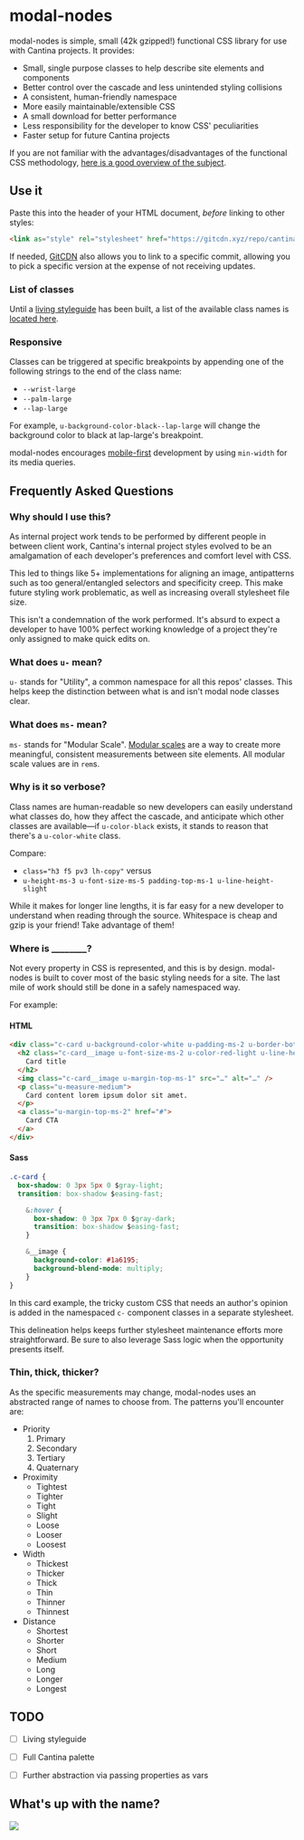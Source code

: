 # modal-nodes

modal-nodes is simple, small (42k gzipped!) functional CSS library for use with Cantina projects. It provides:

- Small, single purpose classes to help describe site elements and components
- Better control over the cascade and less unintended styling collisions
- A consistent, human-friendly namespace
- More easily maintainable/extensible CSS
- A small download for better performance
- Less responsibility for the developer to know CSS' peculiarities
- Faster setup for future Cantina projects

If you are not familiar with the advantages/disadvantages of the functional CSS methodology, [here is a good overview of the subject](https://adamwathan.me/css-utility-classes-and-separation-of-concerns/).


## Use it

Paste this into the header of your HTML document, *before* linking to other styles:

``` html
<link as="style" rel="stylesheet" href="https://gitcdn.xyz/repo/cantinac/modal-nodes/master/dist/main.css" />
```

If needed, [GitCDN](https://github.com/schme16/gitcdn.xyz#how-to-use) also allows you to link to a specific commit, allowing you to pick a specific version at the expense of not receiving updates.

### List of classes
Until a [living styleguide](#todo) has been built, a list of the available class names is [located here](https://github.com/cantinac/modal-nodes/blob/master/class-names.md).

### Responsive

Classes can be triggered at specific breakpoints by appending one of the following strings to the end of the class name:

- `--wrist-large`
- `--palm-large`
- `--lap-large`

For example, `u-background-color-black--lap-large` will change the background color to black at lap-large's breakpoint. 

modal-nodes encourages [mobile-first](https://www.uxmatters.com/mt/archives/2012/03/mobile-first-what-does-it-mean.php) development by using `min-width` for its media queries.


## Frequently Asked Questions

### Why should I use this?

As internal project work tends to be performed by different people in between client work, Cantina's internal project styles evolved to be an amalgamation of each developer's preferences and comfort level with CSS.

This led to things like 5+ implementations for aligning an image, antipatterns such as too general/entangled selectors and specificity creep. This make future styling work problematic, as well as increasing overall stylesheet file size. 

This isn't a condemnation of the work performed. It's absurd to expect a developer to have 100% perfect working knowledge of a project they're only assigned to make quick edits on.


### What does `u-` mean?

`u-` stands for "Utility", a common namespace for all this repos' classes. This helps keep the distinction between what is and isn't modal node classes clear.


### What does `ms-` mean?

`ms-` stands for "Modular Scale". [Modular scales](https://alistapart.com/article/more-meaningful-typography) are a way to create more meaningful, consistent measurements between site elements. All modular scale values are in `rem`s.


### Why is it so verbose?

Class names are human-readable so new developers can easily understand what classes do, how they affect the cascade, and anticipate which other classes are available—if `u-color-black` exists, it stands to reason that there's a `u-color-white` class.

Compare:

- `class="h3 f5 pv3 lh-copy"` versus
- `u-height-ms-3 u-font-size-ms-5 padding-top-ms-1 u-line-height-slight`

While it makes for longer line lengths, it is far easy for a new developer to understand when reading through the source. Whitespace is cheap and gzip is your friend! Take advantage of them!


### Where is ________?

Not every property in CSS is represented, and this is by design. modal-nodes is built to cover most of the basic styling needs for a site. The last mile of work should still be done in a safely namespaced way.

For example:

#### HTML
``` html
<div class="c-card u-background-color-white u-padding-ms-2 u-border-bottom-thinner">
  <h2 class="c-card__image u-font-size-ms-2 u-color-red-light u-line-height-tight">
    Card title
  </h2>
  <img class="c-card__image u-margin-top-ms-1" src="…" alt="…" />
  <p class="u-measure-medium">
    Card content lorem ipsum dolor sit amet.
  </p>
  <a class="u-margin-top-ms-2" href="#">
    Card CTA
  </a>
</div>
```

#### Sass
``` css
.c-card {
  box-shadow: 0 3px 5px 0 $gray-light;
  transition: box-shadow $easing-fast;

	&:hover {
	  box-shadow: 0 3px 7px 0 $gray-dark;
	  transition: box-shadow $easing-fast;
	}

    &__image {
      background-color: #1a6195;
      background-blend-mode: multiply;
    }
}
```

In this card example, the tricky custom CSS that needs an author's opinion is added in the namespaced `c-` component classes in a separate stylesheet.

This delineation helps keeps further stylesheet maintenance efforts more straightforward. Be sure to also leverage Sass logic when the opportunity presents itself.

### Thin, thick, thicker?

As the specific measurements may change, modal-nodes uses an abstracted range of names to choose from. The patterns you'll encounter are:

- Priority 
    1. Primary
    1. Secondary
    1. Tertiary
    1. Quaternary
- Proximity
    - Tightest
    - Tighter
    - Tight
    - Slight
    - Loose
    - Looser
    - Loosest
- Width
    - Thickest
    - Thicker
    - Thick
    - Thin
    - Thinner
    - Thinnest
- Distance
    - Shortest
    - Shorter
    - Short
    - Medium
    - Long
    - Longer
    - Longest


## TODO

- [ ] Living styleguide
- [ ] Full Cantina palette
- [ ] Further abstraction via passing properties as vars


## What's up with the name?

![](https://i.imgur.com/2bTV6oc.jpg)







